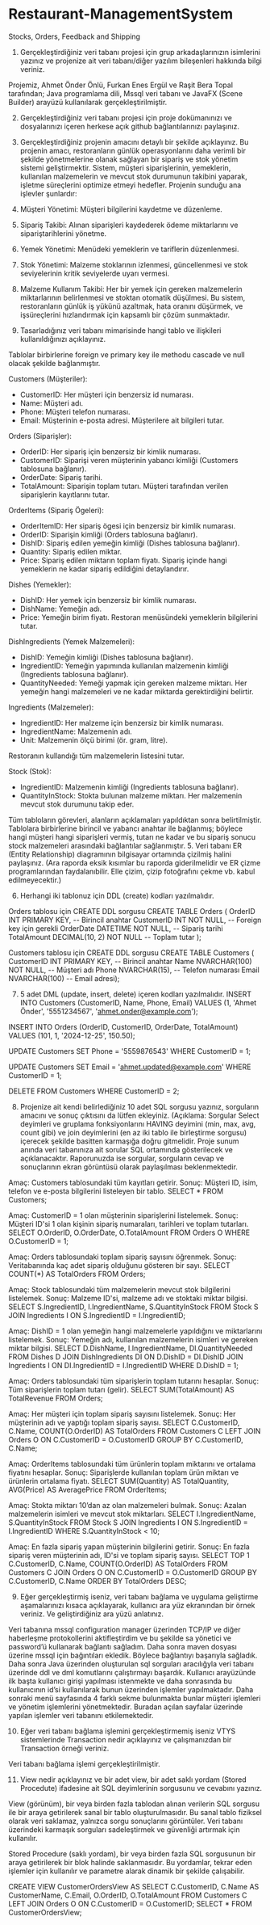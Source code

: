 # Restaurant-ManagementSystem
Stocks, Orders, Feedback and Shipping

1.	Gerçekleştirdiğiniz veri tabanı projesi için grup arkadaşlarınızın isimlerini yazınız ve projenize ait veri tabanı/diğer yazılım bileşenleri hakkında bilgi veriniz. 

Projemiz, Ahmet Önder Önlü, Furkan Enes Ergül ve Raşit Bera Topal tarafından; Java programlama dili, Mssql veri tabanı ve JavaFX (Scene Builder) arayüzü kullanılarak gerçekleştirilmiştir. 


2.	Gerçekleştirdiğiniz veri tabanı projesi için proje dokümanınızı ve dosyalarınızı içeren herkese açık github bağlantılarınızı paylaşınız. 

3.	Gerçekleştirdiğiniz projenin amacını detaylı bir şekilde açıklayınız.
Bu projenin amacı, restoranların günlük operasyonlarını daha verimli bir şekilde yönetmelerine olanak sağlayan bir sipariş ve stok yönetim sistemi geliştirmektir. Sistem, müşteri siparişlerinin, yemeklerin, kullanılan malzemelerin ve mevcut stok durumunun takibini yaparak, işletme süreçlerini optimize etmeyi hedefler.
Projenin sunduğu ana işlevler şunlardır:
1. Müşteri Yönetimi: Müşteri bilgilerini kaydetme ve düzenleme.
2. Sipariş Takibi: Alınan siparişleri kaydederek ödeme miktarlarını ve sipariştarihlerini yönetme.
3. Yemek Yönetimi: Menüdeki yemeklerin ve tariflerin düzenlenmesi.
4. Stok Yönetimi: Malzeme stoklarının izlenmesi, güncellenmesi ve stok seviyelerinin kritik seviyelerde uyarı vermesi.
5. Malzeme Kullanım Takibi: Her bir yemek için gereken malzemelerin miktarlarının belirlenmesi ve stoktan otomatik düşülmesi.
Bu sistem, restoranların günlük iş yükünü azaltmak, hata oranını düşürmek, ve işsüreçlerini hızlandırmak için kapsamlı bir çözüm sunmaktadır.
4.	Tasarladığınız veri tabanı mimarisinde hangi tablo ve ilişkileri kullanıldığınızı açıklayınız. 

Tablolar birbirlerine foreign ve primary key ile methodu cascade ve null olacak şekilde bağlanmıştır.

Customers (Müşteriler):
- CustomerID: Her müşteri için benzersiz id numarası.
- Name: Müşteri adı.
- Phone: Müşteri telefon numarası.
- Email: Müşterinin e-posta adresi.
Müşterilere ait bilgileri tutar.

Orders (Siparişler):
- OrderID: Her sipariş için benzersiz bir kimlik numarası.
- CustomerID: Siparişi veren müşterinin yabancı kimliği (Customers tablosuna
bağlanır).
- OrderDate: Sipariş tarihi.
- TotalAmount: Siparişin toplam tutarı.
Müşteri tarafından verilen siparişlerin kayıtlarını tutar.

OrderItems (Sipariş Ögeleri):
- OrderItemID: Her sipariş ögesi için benzersiz bir kimlik numarası.
- OrderID: Siparişin kimliği (Orders tablosuna bağlanır).
- DishID: Sipariş edilen yemeğin kimliği (Dishes tablosuna bağlanır).
- Quantity: Sipariş edilen miktar.
- Price: Sipariş edilen miktarın toplam fiyatı.
Sipariş içinde hangi yemeklerin ne kadar sipariş edildiğini detaylandırır.

Dishes (Yemekler):
- DishID: Her yemek için benzersiz bir kimlik numarası.
- DishName: Yemeğin adı.
- Price: Yemeğin birim fiyatı.
Restoran menüsündeki yemeklerin bilgilerini tutar.

DishIngredients (Yemek Malzemeleri):
- DishID: Yemeğin kimliği (Dishes tablosuna bağlanır).
- IngredientID: Yemeğin yapımında kullanılan malzemenin kimliği (Ingredients
tablosuna bağlanır).
- QuantityNeeded: Yemeği yapmak için gereken malzeme miktarı.
Her yemeğin hangi malzemeleri ve ne kadar miktarda gerektirdiğini belirtir.

Ingredients (Malzemeler):
- IngredientID: Her malzeme için benzersiz bir kimlik numarası.
- IngredientName: Malzemenin adı.
- Unit: Malzemenin ölçü birimi (ör. gram, litre).

Restoranın kullandığı tüm malzemelerin listesini tutar.

Stock (Stok):
- IngredientID: Malzemenin kimliği (Ingredients tablosuna bağlanır).
- QuantityInStock: Stokta bulunan malzeme miktarı. Her malzemenin mevcut stok durumunu takip eder.

Tüm tabloların görevleri, alanların açıklamaları yapıldıktan sonra belirtilmiştir. Tablolara birbirlerine birincil ve yabancı anahtar ile bağlanmış; böylece hangi müşteri hangi siparişleri vermiş, tutarı ne kadar ve bu sipariş sonucu stock malzemeleri arasındaki bağlantılar sağlanmıştır.
5.	Veri tabanı ER (Entity Relationship) diagramının bilgisayar ortamında çizilmiş halini paylaşınız. (Ara raporda eksik kısımlar bu raporda giderilmelidir ve ER çizme programlarından faydalanıbilir. Elle çizim, çizip fotoğrafını çekme vb. kabul edilmeyecektir.) 

6.	Herhangi iki tablonuz için DDL (create) kodları yazılmalıdır.

Orders tablosu için CREATE DDL sorgusu
CREATE TABLE Orders (
OrderID INT PRIMARY KEY,       -- Birincil anahtar
CustomerID INT NOT NULL,       -- Foreign key için gerekli
OrderDate DATETIME NOT NULL,   -- Sipariş tarihi
TotalAmount DECIMAL(10, 2) NOT NULL -- Toplam tutar
);

Customers tablosu için CREATE DDL sorgusu
CREATE TABLE Customers (
CustomerID INT PRIMARY KEY,    -- Birincil anahtar
Name NVARCHAR(100) NOT NULL,   -- Müşteri adı
Phone NVARCHAR(15),            -- Telefon numarası
Email NVARCHAR(100)            -- Email adresi);

7.	5 adet DML (update, insert, delete) içeren kodları yazılmalıdır. 
INSERT INTO Customers (CustomerID, Name, Phone, Email)
VALUES (1, 'Ahmet Önder', '5551234567', 'ahmet.onder@example.com');

INSERT INTO Orders (OrderID, CustomerID, OrderDate, TotalAmount)
VALUES (101, 1, '2024-12-25', 150.50);

UPDATE Customers
SET Phone = '5559876543'
WHERE CustomerID = 1;

UPDATE Customers
SET Email = 'ahmet.updated@example.com'
WHERE CustomerID = 1;

DELETE FROM Customers
WHERE CustomerID = 2;
 
8.	Projenize ait kendi belirlediğiniz 10 adet SQL sorgusu yazınız, sorguların amacını ve sonuç çıktısını da lütfen ekleyiniz.  (Açıklama: Sorgular Select deyimleri ve gruplama fonksiyonlarını HAVING deyimini (min, max, avg, count gibi) ve join deyimlerini (en az iki tablo ile birleştirme sorgusu) içerecek şekilde basitten karmaşığa doğru gitmelidir. Proje sunum anında veri tabanınıza ait sorular SQL ortamında gösterilecek ve açıklanacaktır. Raporunuzda ise sorgular, sorguların cevap ve sonuçlarının ekran görüntüsü olarak paylaşılması beklenmektedir.

Amaç: Customers tablosundaki tüm kayıtları getirir.
Sonuç: Müşteri ID, isim, telefon ve e-posta bilgilerini listeleyen bir tablo.
SELECT * FROM Customers;

Amaç: CustomerID = 1 olan müşterinin siparişlerini listelemek.
      Sonuç: Müşteri ID'si 1 olan kişinin sipariş numaraları, tarihleri ve toplam tutarları.
SELECT O.OrderID, O.OrderDate, O.TotalAmount 
FROM Orders O WHERE O.CustomerID = 1;

Amaç: Orders tablosundaki toplam sipariş sayısını öğrenmek.
Sonuç: Veritabanında kaç adet sipariş olduğunu gösteren bir sayı.
SELECT COUNT(*) AS TotalOrders
FROM Orders;

Amaç: Stock tablosundaki tüm malzemelerin mevcut stok bilgilerini listelemek.
Sonuç: Malzeme ID'si, malzeme adı ve stoktaki miktar bilgisi.
SELECT S.IngredientID, I.IngredientName, S.QuantityInStock 
FROM Stock S
JOIN Ingredients I ON S.IngredientID = I.IngredientID;

Amaç: DishID = 1 olan yemeğin hangi malzemelerle yapıldığını ve miktarlarını listelemek.
Sonuç: Yemeğin adı, kullanılan malzemelerin isimleri ve gereken miktar bilgisi.
SELECT D.DishName, I.IngredientName, DI.QuantityNeeded 
FROM Dishes D
JOIN DishIngredients DI ON D.DishID = DI.DishID
JOIN Ingredients I ON DI.IngredientID = I.IngredientID
WHERE D.DishID = 1;

Amaç: Orders tablosundaki tüm siparişlerin toplam tutarını hesaplar.
Sonuç: Tüm siparişlerin toplam tutarı (gelir).
SELECT SUM(TotalAmount) AS TotalRevenue
FROM Orders;

Amaç: Her müşteri için toplam sipariş sayısını listelemek.
Sonuç: Her müşterinin adı ve yaptığı toplam sipariş sayısı.
SELECT C.CustomerID, C.Name, COUNT(O.OrderID) AS TotalOrders
FROM Customers C
LEFT JOIN Orders O ON C.CustomerID = O.CustomerID
GROUP BY C.CustomerID, C.Name;

Amaç: OrderItems tablosundaki tüm ürünlerin toplam miktarını ve ortalama fiyatını hesaplar.
Sonuç: Siparişlerde kullanılan toplam ürün miktarı ve ürünlerin ortalama fiyatı.
SELECT SUM(Quantity) AS TotalQuantity, AVG(Price) AS AveragePrice
FROM OrderItems;

Amaç: Stokta miktarı 10’dan az olan malzemeleri bulmak.
Sonuç: Azalan malzemelerin isimleri ve mevcut stok miktarları.
SELECT I.IngredientName, S.QuantityInStock 
FROM Stock S
JOIN Ingredients I ON S.IngredientID = I.IngredientID
WHERE S.QuantityInStock < 10;


Amaç: En fazla sipariş yapan müşterinin bilgilerini getirir.
Sonuç: En fazla sipariş veren müşterinin adı, ID'si ve toplam sipariş sayısı.
SELECT TOP 1 C.CustomerID, C.Name, COUNT(O.OrderID) AS TotalOrders
FROM Customers C
JOIN Orders O ON C.CustomerID = O.CustomerID
GROUP BY C.CustomerID, C.Name
ORDER BY TotalOrders DESC;


9.	Eğer gerçekleştirmiş iseniz, veri tabanı bağlama ve uygulama geliştirme aşamalarınızı kısaca açıklayarak, kullanıcı ara yüz ekranından bir örnek veriniz. Ve geliştirdiğiniz ara yüzü anlatınız. 

Veri tabanına mssql configuration manager üzerinden TCP/IP ve diğer haberleşme protokollerini aktifleştirdim ve bu şekilde sa yönetici ve password’ü kullanarak bağlantı sağladım. Daha sonra maven dosyası üzerine mssql için bağıntıları ekledik. Böylece bağlantıyı başarıyla sağladık. Daha sonra Java üzerinden oluşturulan sql sorguları aracılığyla veri tabanı üzerinde ddl ve dml komutlarını çalıştırmayı başardık. 
Kullanıcı arayüzünde ilk başta kullanıcı girişi yapılması istenmekte ve daha sonrasında bu kullanıcının id’si kullanılarak bunun üzerinden işlemler yapılmaktadır. Daha sonraki menü sayfasında 4 farklı sekme bulunmakta bunlar müşteri işlemleri ve yönetim işlemlerini yönetmektedir. Buradan açılan sayfalar üzerinde yapılan işlemler veri tabanını etkilemektedir.

 

10.	Eğer veri tabanı bağlama işlemini gerçekleştirmemiş iseniz VTYS sistemlerinde Transaction nedir açıklayınız ve çalışmanızdan bir Transaction örneği veriniz. 

Veri tabanı bağlama işlemi gerçekleştirilmiştir.


11.	View nedir açıklayınız ve bir adet view, bir adet saklı yordam (Stored Procedute)  ifadesine ait SQL deyimlerinin sorgusunu ve cevabını yazınız.

View (görünüm), bir veya birden fazla tablodan alınan verilerin SQL sorgusu ile bir araya getirilerek sanal bir tablo oluşturulmasıdır. Bu sanal tablo fiziksel olarak veri saklamaz, yalnızca sorgu sonuçlarını görüntüler. Veri tabanı üzerindeki karmaşık sorguları sadeleştirmek ve güvenliği artırmak için kullanılır.

Stored Procedure (saklı yordam), bir veya birden fazla SQL sorgusunun bir araya getirilerek bir blok halinde saklanmasıdır. Bu yordamlar, tekrar eden işlemler için kullanılır ve parametre alarak dinamik bir şekilde çalışabilir.

CREATE VIEW CustomerOrdersView AS
SELECT 
    C.CustomerID,
    C.Name AS CustomerName,
    C.Email,
    O.OrderID,
    O.TotalAmount
FROM Customers C
LEFT JOIN Orders O ON C.CustomerID = O.CustomerID;
SELECT * FROM CustomerOrdersView;

